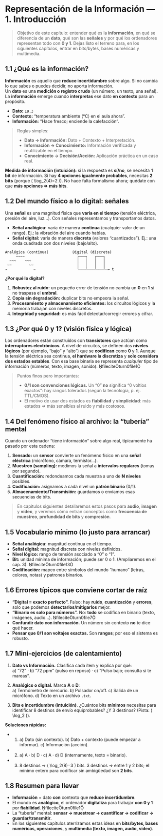 # Representación de la Información — **1. Introducción**

> Objetivo de este capítulo: entender qué es la **información**, en qué se diferencia de un **dato**, qué son las **señales** y por qué los ordenadores representan todo con **0 y 1**. Dejas listo el terreno para, en los siguientes capítulos, entrar en bits/bytes, bases numéricas y multimedia.



## 1.1 ¿Qué es la información?

**Información** es aquello que **reduce incertidumbre** sobre algo. Si no cambia lo que sabes o puedes decidir, no aporta información.  
Un **dato** es una **medición o registro crudo** (un número, un texto, una señal). La **información** emerge cuando **interpretas** ese dato **en contexto** para un propósito.

- **Dato:** `19.3`  
- **Contexto:** “temperatura ambiente (°C) en el aula ahora”.  
- **Información:** “Hace fresco; enciende la calefacción”.

> Reglas simples:
> - **Dato → Información:** Dato + Contexto + Interpretación.
> - **Información → Conocimiento:** Información verificada y reutilizable en el tiempo.
> - **Conocimiento → Decisión/Acción:** Aplicación práctica en un caso real.

**Medida de información (intuición):** si la respuesta es **sí/no**, se necesita **1 bit** de información. Si hay **4 opciones igualmente probables**, necesitas **2 bits** (porque \( \log_2(4)=2 \)). No hace falta formalismo ahora; quédate con que **más opciones ⇒ más bits**.



## 1.2 Del mundo físico a lo digital: señales

Una **señal** es una magnitud física que **varía en el tiempo** (tensión eléctrica, presión del aire, luz…). Con señales representamos y transportamos datos.

- **Señal analógica:** varía de manera **continua** (cualquier valor de un rango). Ej.: la vibración del aire cuando hablas.
- **Señal digital:** varía de manera **discreta** (valores “cuantizados”). Ej.: una onda cuadrada con dos niveles (bajo/alto).

```
Analógica (continua)           Digital (discreta)
     ~~~~                        ┌───┐   ┌───┐
  ~~~    ~~~                     │   │   │   │
 ~~        ~~                    │   │   │   │
~            ~                   └───┴───┴───┴─→ t
```

**¿Por qué lo digital?**  
1) **Robustez al ruido:** un pequeño error de tensión no cambia un **0** en **1** si no traspasa el **umbral**.  
2) **Copia sin degradación:** duplicar bits no empeora la señal.  
3) **Procesamiento y almacenamiento eficientes:** los circuitos lógicos y la memoria trabajan con niveles discretos.  
4) **Integridad y seguridad:** es más fácil detectar/corregir errores y cifrar.



## 1.3 ¿Por qué 0 y 1? (visión física y lógica)

Los ordenadores están construidos con **transistores** que actúan como **interruptores electrónicos**. A nivel de circuitos, se definen dos **niveles lógicos** (por ejemplo, “bajo” y “alto”) que se **codifican** como **0** y **1**. Aunque la tensión eléctrica sea continua, **el hardware la discretiza** y **solo considera dos estados estables**. Con esa base binaria se representa *cualquier* tipo de información (números, texto, imagen, sonido). fileciteturn0file1

> Puntos finos pero importantes:
> - **0/1 son convenciones lógicas.** Un “0” **no** significa “0 voltios exactos”: hay rangos tolerados (según la tecnología, p. ej. TTL/CMOS).
> - El motivo de usar dos estados es **fiabilidad** y **simplicidad**: más estados ⇒ más sensibles al ruido y más costosos.



## 1.4 Del fenómeno físico al archivo: la “tubería” mental

Cuando un ordenador “tiene información” sobre algo real, típicamente ha pasado por esta cadena:

1) **Sensado:** un **sensor** convierte un fenómeno físico en una **señal eléctrica** (micrófono, cámara, termistor…).  
2) **Muestreo (sampling):** medimos la señal a **intervalos regulares** (tomas por segundo).  
3) **Cuantificación:** redondeamos cada muestra a uno de **N niveles** posibles.  
4) **Codificación:** asignamos a cada nivel un **patrón binario** (0/1).  
5) **Almacenamiento/Transmisión:** guardamos o enviamos esas secuencias de bits.

> En capítulos siguientes detallaremos estos pasos para **audio**, **imagen** y **vídeo**, y veremos cómo entran conceptos como **frecuencia de muestreo**, **profundidad de bits** y **compresión**.



## 1.5 Vocabulario mínimo (lo justo para arrancar)

- **Señal analógica:** magnitud continua en el tiempo.  
- **Señal digital:** magnitud discreta con niveles definidos.  
- **Nivel lógico:** rango de tensión asociado a “0” o “1”.  
- **Bit:** unidad mínima de información; puede ser 0 o 1. (Ampliaremos en el cap. 3). fileciteturn0file13  
- **Codificación:** mapeo entre símbolos del mundo “humano” (letras, colores, notas) y patrones binarios.



## 1.6 Errores típicos que conviene cortar de raíz

- **“Digital = exacto perfecto”.** Falso: hay **ruido**, **cuantización** y **errores**, solo que podemos **detectarlos/mitigarlos** mejor.  
- **“Binario es solo para números”.** No: **todo** se codifica en binario (texto, imágenes, audio…). fileciteturn0file7  
- **Confundir dato con información.** Un número sin contexto **no** te dice qué hacer.  
- **Pensar que 0/1 son voltajes exactos.** Son **rangos**; por eso el sistema es robusto.



## 1.7 Mini‑ejercicios (de calentamiento)

1) **Dato vs Información.** Clasifica cada ítem y explica por qué:  
   a) “72” · b) “72 ppm” (pulso en reposo) · c) “Pulso bajo; consulta si te mareas”.  

2) **Analógico o digital.** Marca **A** o **D**:  
   a) Termómetro de mercurio. b) Pulsador on/off. c) Salida de un micrófono. d) Texto en un archivo `.txt`.

3) **Bits e incertidumbre (intuición).** ¿Cuántos bits **mínimos** necesitas para identificar 8 destinos de envío equiprobables? ¿Y 3 destinos? (Pista: \( \log_2 \)).

**Soluciones rápidas:**  
- 1) a) Dato (sin contexto). b) Dato + contexto (puede empezar a informar). c) Información (acción).  
- 2) a) A · b) D · c) A · d) D (internamente, texto = binario).  
- 3) 8 destinos ⇒ \( \log_2(8)=3 \) bits. 3 destinos ⇒ entre 1 y 2 bits; el mínimo entero para codificar sin ambigüedad son **2 bits**.



## 1.8 Resumen para llevar

- **Información** = dato **con** contexto que **reduce incertidumbre**.  
- El mundo es **analógico**, el ordenador **digitaliza** para trabajar **con 0 y 1** por **fiabilidad**. fileciteturn0file1  
- La “tubería” mental: **sensar → muestrear → cuantificar → codificar → guardar/transmitir**.  
- En los siguientes capítulos aterrizamos estas ideas en **bits/bytes, bases numéricas, operaciones**, y **multimedia (texto, imagen, audio, vídeo)**.
